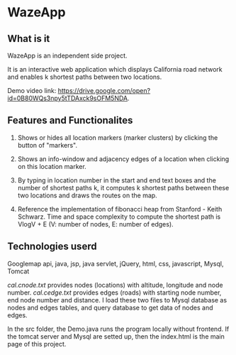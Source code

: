 # WazeApp

## What is it

 WazeApp is an independent side project.
 
It is an interactive web application which displays California road network and enables k shortest paths between two locations.
 
Demo video link: https://drive.google.com/open?id=0B80WQs3npy5tTDAxck9sOFM5NDA.
 
## Features and Functionalites

1. Shows or hides all location markers (marker clusters) by clicking the button of "markers".

2. Shows an info-window and adjacency edges of a location when clicking on this location marker.

3. By typing in location number in the start and end text boxes and the number of shortest paths k, it computes k shortest paths between these two locations and draws the routes on the map.

4. Reference the implementation of fibonacci heap from Stanford - Keith Schwarz. Time and space complexity to compute the shortest path is VlogV + E (V: number of nodes, E: number of edges).


## Technologies userd

Googlemap api, java, jsp, java servlet, jQuery, html, css, javascript, Mysql, Tomcat

 
*cal.cnode.txt* provides nodes (locations) with altitude, longitude and node number. *cal.cedge.txt* provides edges (roads) with starting node number, end node number and distance. I load these two files to Mysql database as nodes and edges tables, and query database to get data of nodes and edges.

In the src folder, the Demo.java runs the program locally without frontend. If the tomcat server and Mysql are setted up, then the index.html is the main page of this project.


